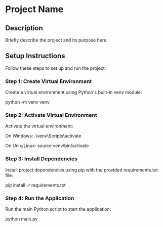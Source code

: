 # Project Name

## Description

Briefly describe the project and its purpose here.

## Setup Instructions

Follow these steps to set up and run the project:

### Step 1: Create Virtual Environment

Create a virtual environment using Python's built-in venv module:

python -m venv venv

### Step 2: Activate Virtual Environment

Activate the virtual environment:

On Windows:
.\venv\Scripts\activate

On Unix/Linux:
source venv/bin/activate

### Step 3: Install Dependencies

Install project dependencies using pip with the provided requirements.txt file:

pip install -r requirements.txt

### Step 4: Run the Application

Run the main Python script to start the application:

python main.py
